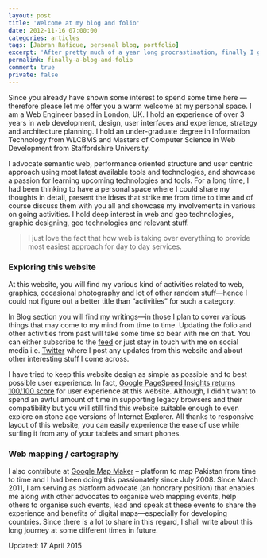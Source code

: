 ```yaml
---
layout: post
title: 'Welcome at my blog and folio'
date: 2012-11-16 07:00:00
categories: articles
tags: [Jabran Rafique, personal blog, portfolio]
excerpt: 'After pretty much of a year long procrastination, finally I got the chance to setup my blog and folio! Since you already have shown some interest to spend some time here — therefore please let me offer you a warm welcome at my personal space.'
permalink: finally-a-blog-and-folio
comment: true
private: false
---
```


Since you already have shown some interest to spend some time here — therefore please let me offer you a warm welcome at my personal space. I am a Web Engineer based in London, UK. I hold an experience of over 3 years in web development, design, user interfaces and experience, strategy and architecture planning. I hold an under-graduate degree in Information Technology from WLCBMS and Masters of Computer Science in Web Development from Staffordshire University.

I advocate semantic web, performance oriented structure and user centric approach using most latest available tools and technologies, and showcase a passion for learning upcoming technologies and tools. For a long time, I had been thinking to have a personal space where I could share my thoughts in detail, present the ideas that strike me from time to time and of course discuss them with you all and showcase my involvements in various on going activities. I hold deep interest in web and geo technologies, graphic designing, geo technologies and relevant stuff.

> I just love the fact that how web is taking over everything to provide most easiest approach for day to day services.

### Exploring this website
At this website, you will find my various kind of activities related to web, graphics, occasional photography and lot of other random stuff&mdash;hence I could not figure out a better title than “activities” for such a category.

In Blog section you will find my writings&mdash;in those I plan to cover various things that may come to my mind from time to time. Updating the folio and other activities from past will take some time so bear with me on that. You can either subscribe to the [feed](http://jabran.me/feed.xml) or just stay in touch with me on social media i.e. [Twitter](https://twitter.com/@jabranr) where I post any updates from this website and about other interesting stuff I come across.

I have tried to keep this website design as simple as possible and to best possible user experience. In fact, [Google PageSpeed Insights returns 100/100 score](https://developers.google.com/speed/pagespeed/insights/?url=http%3A%2F%2Fjabran.me) for user experience at this website. Although, I didn’t want to spend an awful amount of time in supporting legacy browsers and their compatibility but you will still find this website suitable enough to even explore on stone age versions of Internet Explorer. All thanks to responsive layout of this website, you can easily experience the ease of use while surfing it from any of your tablets and smart phones.

### Web mapping / cartography
I also contribute at [Google Map Maker](http://mapmaker.google.com/) &ndash; platform to map Pakistan from time to time and I had been doing this passionately since July 2008. Since March 2011, I am serving as platform advocate (an honorary position) that enables me along with other advocates to organise web mapping events, help others to organise such events, lead and speak at these events to share the experience and benefits of digital maps—especially for developing countries. Since there is a lot to share in this regard, I shall write about this long journey at some different times in future.

Updated: 17 April 2015
